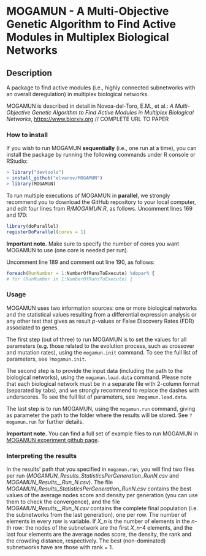 # MOGAMUN - A Multi-Objective Genetic Algorithm to Find Active Modules in Multiplex Biological Networks

## Description

A package to find active modules (i.e., highly connected subnetworks with an overall deregulation) in multiplex biological networks. 

MOGAMUN is described in detail in Novoa-del-Toro, E.M., et al.: *A Multi-Objective Genetic Algorithm to Find Active Modules in Multiplex Biological Networks*, https://www.biorxiv.org // COMPLETE URL TO PAPER

### How to install

If you wish to run MOGAMUN **sequentially** (i.e., one run at a time), you can install the package by running the following commands under R console or RStudio:

```R
> library("devtools")
> install_github("elvanov/MOGAMUN")
> library(MOGAMUN)
```

To run multiple executions of MOGAMUN in **parallel**, we strongly recommend you to download the GitHub repository to your local computer, and edit four lines from *R/MOGAMUN.R*, as follows. Uncomment lines 169 and 170:

```R
library(doParallel)
registerDoParallel(cores = 1)
```
**Important note.** Make sure to specify the number of cores you want MOGAMUN to use (one core is needed per run).

Uncomment line 189 and comment out line 190, as follows:

```R
foreach(RunNumber = 1:NumberOfRunsToExecute) %dopar% {
# for (RunNumber in 1:NumberOfRunsToExecute) {
```

### Usage

MOGAMUN uses two information sources: one or more biological networks and the statistical values resulting from a differential expression analysis or any other test that gives as result *p*-values or False Discovery Rates (FDR) associated to genes. 

The first step (out of three) to run MOGAMUN is to set the values for all parameters (e.g. those related to the evolution process, such as crossover and mutation rates), using the `mogamun.init` command. To see the full list of parameters, see `?mogamun.init`. 

The second step is to provide the input data (including the path to the biological networks), using the `mogamun.load.data` command. Please note that each biological network must be in a separate file with 2-column format (separated by tabs), and we strongly recommend to replace the dashes with underscores. To see the full list of parameters, see `?mogamun.load.data`.

The last step is to run MOGAMUN, using the `mogamun.run` command, giving as parameter the path to the folder where the results will be stored. See `?mogamun.run` for further details.

**Important note.** You can find a full set of example files to run MOGAMUN in [MOGAMUN experiment github page](https://github.com/elvanov/MOGAMUN.experiment).


### Interpreting the results

In the results' path that you specified in `mogamun.run`, you will find two files per run (*MOGAMUN_Results_StatisticsPerGeneration_RunN.csv* and *MOGAMUN_Results__Run_N.csv*). The file *MOGAMUN_Results_StatisticsPerGeneration_RunN.csv* contains the best values of the average nodes score and density per generation (you can use them to check the convergence), and the file *MOGAMUN_Results__Run_N.csv* contains the complete final population (i.e. the subnetworks from the last generation), one per row. The number of elements in every row is variable. If *X_n* is the number of elements in the *n*-th row: the nodes of the subnetwork are the first *X_n*-4 elements, and the last four elements are the average nodes score, the density, the rank and the crowding distance, respectively. The best (non-dominated) subnetworks have are those with rank = 1. 


